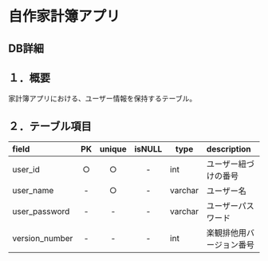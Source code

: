 # 自作家計簿アプリ

## DB詳細

## １．概要
家計簿アプリにおける、ユーザー情報を保持するテーブル。

## ２．テーブル項目

| field | PK | unique | isNULL | type | description |
| :-- | :-: | :-: | :-: | - | :-- |
| user_id | ○ | ○ | - | int | ユーザー紐づけの番号 |
| user_name | - | ○ | - | varchar |ユーザー名 |
| user_password | - | - | - | varchar | ユーザーパスワード |
| version_number | - | - | - | int | 楽観排他用バージョン番号 |


